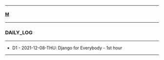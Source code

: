 
---

#### [M](https://github.com/ttltrk/TTT/blob/master/menu.md)

---

### DAILY_LOG

---

- D1 - 2021-12-08-THU: Django for Everybody - 1st hour

---

